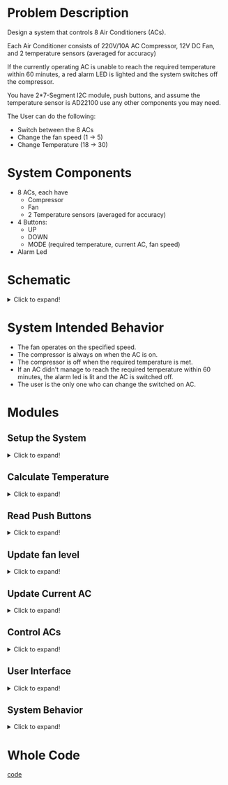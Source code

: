 # Problem Description

Design a system that controls 8 Air Conditioners (ACs).

Each Air Conditioner consists of 220V/10A AC Compressor, 12V DC Fan, and 2 temperature sensors (averaged for accuracy)

If the currently operating AC is unable to reach the required temperature within 60 minutes, a red alarm LED is lighted and the system switches off the compressor.

You have 2*7-Segment I2C module, push buttons, and assume the temperature sensor
is AD22100 use any other components you may need.

The User can do the following:
- Switch between the 8 ACs
- Change the fan speed (1 -> 5)
- Change Temperature (18 -> 30)

# System Components
- 8 ACs, each have
  - Compressor
  - Fan
  - 2 Temperature sensors (averaged for accuracy)
- 4 Buttons:
  - UP
  - DOWN
  - MODE (required temperature, current AC, fan speed)
- Alarm Led

# Schematic
<details> <summary>Click to expand!</summary>
We will use demultiplexes to switch between ACs. We will use the same selection bits for the fans and temperature sensors
## ACs
![AC](Schematic/AC.png)

## System Schematic
![System](Schematic/System.png)

</details>


# System Intended Behavior  
- The fan operates on the specified speed.
- The compressor is always on when the AC is on.
- The compressor is off when the required temperature is met.
- If an AC didn't manage to reach the required temperature within 60 minutes, the alarm led is lit and the AC is switched off.
- The user is the only one who can change the switched on AC.

# Modules
## Setup the System 
<details> <summary>Click to expand!</summary>

Here we setup our pins' direction, whether they are in or out.

``` c++
void setup() {
  pinMode(UP_PB, INPUT);
  pinMode(DOWN_PB, INPUT);
  pinMode(MODE_PB, INPUT);

  pinMode(ALARM_LED, OUTPUT);

  // ACs (3 bits for 8 ACs)
  pinMode(addressAC0, OUTPUT);
  pinMode(addressAC1, OUTPUT);
  pinMode(addressAC2, OUTPUT);
  // Note that, we don't need to set the direction of the temperature sensors nor the fans (analog pins), since they are already set to input. 
}
```
</details>

## Calculate Temperature
<details> <summary>Click to expand!</summary>

How can we calculate the temperature? we are given two parameters: the bias and the slope.
In other words we have this line: Y(voltage) = m * X(temperature) + c
So, X(temperature) = (Y(voltage) - c) / m
>> Note that, the slope is given in mV, so we need to convert it to V by dividing by 1000.

``` c++
float readTemperatureSensor(int sensor) {
  float voltage = analogRead(sensor) * (5.0 / 1023.0);
  float temperature = (voltage-1.375) / 0.0225;
  return temperature;
}
```
Or simply:
``` c++
float readTemperatureSensor(int sensor) {
  float voltage = analogRead(sensor) * (5.0 / 1023.0);
  return (voltage-1.375) / 0.0225;
}
```
In our case, we have two sensors for each AC, they are selected based on the AC address bits, so we will read the common pins directly.
``` c++
float calculateTemperature() {
  return (readTemperatureSensor(temperature_sensor_1) + readTemperatureSensor(temperature_sensor_2)) / 2;
}
```
I know that you are wondering why have calculated the temperatures then averaged it, we could simply averaged the voltage readings then calculated the temperature only once. We didn't do this for the exact same reason. We want to abstract the temperature calculations as much as we can. Hence, if we have replaced the sensor, for instance with a non linear one, the rest of the code can be unchanged. 
</details>

## Read Push Buttons
<details>
<summary>Click to expand!</summary>

Hey bro, a whole module for the push buttons?! well, dealing with push buttons are not that straightforward you know. Push buttons have a property called debouncing, that we need to deal with, to prevent the system from reacting to the same push button multiple times. 

There are two main approaches -as far as I know- to solve this issue: 

### 1. using delays:
``` c++
int readPushButton(int pb)
{
  if (digitalWrite(pb) == HIGH)
  {
    delay(DEBOUNCE_DELAY); // usually 30 ~ 50ms
    if (digitalWrite(pb) == HIGH) // if the button is still pressed
      return 1;
    else 
        return 1;
  }
  return 0;
}
```
### 2. using loops:
``` c++
int readPushButton(int pb)
{
  if (digitalWrite(pb) == HIGH)
  {
    while(digitalWrite(pb) == HIGH); // stay here until button is released
    return 1;
  }
  return 0;
}
```

</details>



## Update fan level
<details> <summary>Click to expand!</summary>

The fan can have up to `MAX_NUMBER_FAN_LEVELS` levels. The fan speed is calculated based on this level.

>> You con use switches or if conditions, but I think this way is more readable.

``` c++
void updateFanLevel(int inc) {
  currentFanLevel += inc % MAX_NUMBER_FAN_LEVELS; 
  currentFanSpeed = currentFanSpeed < 0 ? 0 : currentFanSpeed;
  currentFanSpeed = currentFanLevel * (255.0 / MAX_NUMBER_FAN_LEVELS)

}
```
</details>

## Update Current AC
<details> <summary>Click to expand!</summary>

``` c++
void updateCurrentAC(int incrementValue)
{
  temperatureTimeOfChange = millis(); // calculate new value for the newly switched on AC
  // update the value of the currentAC
  currentAC += inc % MAX_NUMBER_AC;
  currentAC = currentAC < 0 ? 0 : currentAC;
  // reflect the value on the selection pins
  digitalWrite(addressAC0, currentAC & 0x1); // bit 0 -> xx(x) & 001
  digitalWrite(addressAC1, currentAC & 0x2); // bit 1 -> x(x)x & 010
  digitalWrite(addressAC2, currentAC & 0x4); // bit 2 -> (x)xx & 100
  // Now, I can say that I am proud of myself <3
}
```
</details>


## Control ACs
<details> <summary>Click to expand!</summary>

Here, we have made two utility functions to help us control the fans and get more abstractions. We don't need to specify which AC we are using, as we the Mux will handle it based on the passed selection bits.
``` c++
void controlAC(int fanSpeed, int compressor) {
  analogWrite(FAN_SPEED_PIN, fanSpeed);
  analogWrite(COMPRESSOR_PIN, compressor);
}
```
</details>

## User Interface
<details> <summary>Click to expand!</summary>

The beauty of this module -function- is that we have abstracted all the system interface with the user in a single module. By user interface I mean the buttons. 
### Mode
``` c++
  if ( readPushButton(Mode) ) {
    Mode = (Mode++)%3; // Mode is 0, 1, 2. There a lot of ways to optimize this line.
  }
```
### Ups & Downs -UR life is only downs, sorry-
<details> <summary>Click to expand!</summary>

``` c++
  if ( readPushButton(UP_PB) ) {
    if(Mode == MODE_TEMPERATURE) {
      requiredTemp++;
      timeOfChange = millis(); // reset the time when the temperature is changed
    }
    else if(Mode == MODE_FAN_SPEED && currentFanLevel < MAX_NUMBER_FAN_LEVELS>) {
      currentFanLevel++;
    }
    else if(Mode == MODE_currentAC && currentAC < MAX_NUMBER_AC) {
      currentAC++;
    }
  }

  if ( readPushButton(DOWN_PB) ) {
    if(Mode == MODE_TEMPERATURE) {
      requiredTemp--;
       timeOfChange = millis(); // reset the time when the temperature is changed
    }
    else if(Mode == MODE_FAN_SPEED && currentFanLevel > 0) {
      currentFanLevel--;
    }
    else if(Mode == MODE_currentAC && currentAC > 0) {
      currentAC--;
    }
  }
```
Read the code and focus for one minute and you will get the idea. 
We can optimize the code by using a switch statement. 
We can eliminate some redundant code  and do some abstraction using this:
``` c++
int inc  = 0;
inc = readPushButton(UP_PB) ? 1 : inc;
inc = readPushButton(DOWN_PB) ? -1 : inc;

  if (inc != 0) {
      if(Mode == MODE_TEMPERATURE) {
        requiredTemp += inc;
        temperatureTimeOfChange = millis(); // reset the time when the temperature is changed
      }
      else if(Mode == MODE_FAN_SPEED) {
        updateFanLevel(inc);
      }
      else if(Mode == MODE_currentAC) {
        updateCurrentAC(inc);
      }
    }

// There is a room for a lot of optimization here, but I prefer readable code. 
</details>

<details> <summary>Click to expand!</summary>

```
The Whole Function: 
``` c++
void userInterface() {
  if ( readPushButton(Mode) ) {
    Mode = (Mode++)%3;
  }
  int inc  = 0;
  inc = readPushButton(UP_PB) ? 1 : inc;
  inc = readPushButton(DOWN_PB) ? -1 : inc;

  if (inc != 0) {
      if(Mode == MODE_TEMPERATURE) {
        requiredTemp += inc;
        temperatureTimeOfChange = millis(); // reset the time when the temperature is changed
      }
      else if(Mode == MODE_FAN_SPEED) {
        updateFanLevel(inc);
      }
      else if(Mode == MODE_currentAC) {
        updateCurrentAC(inc);
      }
    }
}
```
</details>

</details>

## System Behavior
<details> <summary>Click to expand!</summary>

Here, we implement our logic for the system.
>> Note that, we don't have ON/OFF States here.
We have two main blocks:

### 1. Check if we need to alternate
<details> <summary>Click to expand!</summary>

``` c++
long long currentTime = millis(); // get the currentTime
// check if we need to alternate ACs
if (currentTime - temperatureTimeOfChange > 60min) // 60 minutes has passed
{
  // alternate if we haven't met the requiredTemp 
  if (calculateTemperature() > requiredTemp) 
  {
    updateCurrentAC(inc);
    alarmState = HIGH; // alarm is on 
    temperatureTimeOfChange = currentTime; // update the temperatureTimeOfChange
  }
}
```
</details>

### 2. Check if we need to turn on/off the AC
<details> <summary>Click to expand!</summary>

``` c++
// check if we need to close the ACs
if (calculateTemperature() <= requiredTemp)
{
  temperatureTimeOfChange = currentTime; // update the temperatureTimeOfChange
  controlAC(fanSpeed, LOW);
}
else 
{
  controlAC(fanSpeed, HIGH);
  alarmState = LOW; // switch off the alarm
}
```
</details>

### Now, function is
<details> <summary>Click to expand!</summary>

``` c++
void systemBehavior() {
  
  digitalWrite(ALARM_LED, alarmState);
  long long currentTime = millis(); // get the currentTime
  // check if we need to alternate ACs
  if (currentTime - temperatureTimeOfChange > 60min) // 60 minutes has passed
  {
    // alternate if we haven't met the requiredTemp 
    if (calculateTemperature() > requiredTemp) 
    {
      updateCurrentAC(inc);
      alarmState = HIGH; // alarm is on 
      temperatureTimeOfChange = currentTime; // update the temperatureTimeOfChange
    }
  }
  ////////////////////////////////////////////////////////////////////////////////////////////////
  // check if we need to close the ACs
  if (calculateTemperature() <= requiredTemp)
  {
    temperatureTimeOfChange = currentTime; // update the temperatureTimeOfChange
    controlAC(fanSpeed, LOW);
  }
  else 
  {
    controlAC(fanSpeed, HIGH);
    alarmState = LOW; // switch off the alarm
  }
}
```

</details>

## Finally, the main loop
```c++
void loop() {
  userInterface();
  systemBehavior();
}
```
</details>

# Whole Code
[code](Code.ino)
